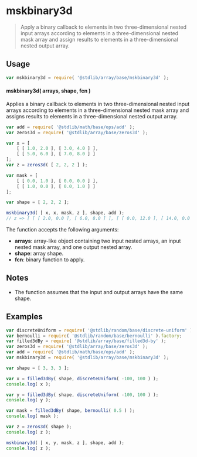 <!--

@license Apache-2.0

Copyright (c) 2024 The Stdlib Authors.

Licensed under the Apache License, Version 2.0 (the "License");
you may not use this file except in compliance with the License.
You may obtain a copy of the License at

   http://www.apache.org/licenses/LICENSE-2.0

Unless required by applicable law or agreed to in writing, software
distributed under the License is distributed on an "AS IS" BASIS,
WITHOUT WARRANTIES OR CONDITIONS OF ANY KIND, either express or implied.
See the License for the specific language governing permissions and
limitations under the License.

-->

# mskbinary3d

> Apply a binary callback to elements in two three-dimensional nested input arrays according to elements in a three-dimensional nested
> mask array and assign results to elements in a three-dimensional nested output array.

<section class="intro">

</section>

<!-- /.intro -->

<section class="usage">

## Usage

```javascript
var mskbinary3d = require( '@stdlib/array/base/mskbinary3d' );
```

#### mskbinary3d( arrays, shape, fcn )

Applies a binary callback to elements in two three-dimensional nested input arrays according to elements in a three-dimensional nested
mask array and assigns results to elements in a three-dimensional nested output array.

```javascript
var add = require( '@stdlib/math/base/ops/add' );
var zeros3d = require( '@stdlib/array/base/zeros3d' );

var x = [
    [ [ 1.0, 2.0 ], [ 3.0, 4.0 ] ],
    [ [ 5.0, 6.0 ], [ 7.0, 8.0 ] ]
];
var z = zeros3d( [ 2, 2, 2 ] );

var mask = [
    [ [ 0.0, 1.0 ], [ 0.0, 0.0 ] ],
    [ [ 1.0, 0.0 ], [ 0.0, 1.0 ] ]
];

var shape = [ 2, 2, 2 ];

mskbinary3d( [ x, x, mask, z ], shape, add );
// z => [ [ [ 2.0, 0.0 ], [ 6.0, 8.0 ] ], [ [ 0.0, 12.0 ], [ 14.0, 0.0 ] ] ]
```

The function accepts the following arguments:

-   **arrays**: array-like object containing two input nested arrays, an input nested mask array, and one output nested array.
-   **shape**: array shape.
-   **fcn**: binary function to apply.

</section>

<!-- /.usage -->

<section class="notes">

## Notes

-   The function assumes that the input and output arrays have the same shape.

</section>

<!-- /.notes -->

<section class="examples">

## Examples

<!-- eslint no-undef: "error" -->

```javascript
var discreteUniform = require( '@stdlib/random/base/discrete-uniform' ).factory;
var bernoulli = require( '@stdlib/random/base/bernoulli' ).factory;
var filled3dBy = require( '@stdlib/array/base/filled3d-by' );
var zeros3d = require( '@stdlib/array/base/zeros3d' );
var add = require( '@stdlib/math/base/ops/add' );
var mskbinary3d = require( '@stdlib/array/base/mskbinary3d' );

var shape = [ 3, 3, 3 ];

var x = filled3dBy( shape, discreteUniform( -100, 100 ) );
console.log( x );

var y = filled3dBy( shape, discreteUniform( -100, 100 ) );
console.log( y );

var mask = filled3dBy( shape, bernoulli( 0.5 ) );
console.log( mask );

var z = zeros3d( shape );
console.log( z );

mskbinary3d( [ x, y, mask, z ], shape, add );
console.log( z );
```

</section>

<!-- /.examples -->

<!-- Section for related `stdlib` packages. Do not manually edit this section, as it is automatically populated. -->

<section class="related">

</section>

<!-- /.related -->

<!-- Section for all links. Make sure to keep an empty line after the `section` element and another before the `/section` close. -->

<section class="links">

</section>

<!-- /.links -->
